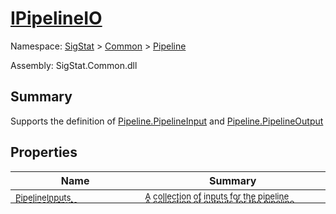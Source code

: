 # [IPipelineIO](./IPipelineIO.md)

Namespace: [SigStat]() > [Common](./../README.md) > [Pipeline](./README.md)

Assembly: SigStat.Common.dll

## Summary
Supports the definition of [Pipeline.PipelineInput](https://github.com/hargitomi97/sigstat/blob/master/docs/md/SigStat/Common/Pipeline/PipelineInput.md) and [Pipeline.PipelineOutput](https://github.com/hargitomi97/sigstat/blob/master/docs/md/SigStat/Common/Pipeline/PipelineOutput.md)

## Properties

| Name | Summary | 
| --- | --- | 
| <sub>PipelineInputs</sub><div style="margin: -28px 0px 0px 0px;"><img width=200/>  | <sub>A collection of inputs for the pipeline elements</sub><div style="margin: -28px 0px 0px 0px;"><img width=200/>  | <br>
| <sub>PipelineOutputs</sub><div style="margin: -28px 0px 0px 0px;"><img width=200/>  | <sub>A collection of outputs for the pipeline elements</sub><div style="margin: -28px 0px 0px 0px;"><img width=200/>  | <br>


